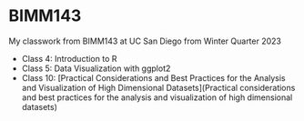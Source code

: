 # BIMM143 

My classwork from BIMM143 at UC San Diego from Winter Quarter 2023 

- Class 4: Introduction to R
- Class 5: Data Visualization with ggplot2 
- Class 10: [Practical Considerations and Best Practices for the Analysis and Visualization of High Dimensional Datasets](Practical considerations and best practices for the analysis and visualization of high dimensional datasets) 
